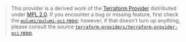 > This provider is a derived work of the [Terraform Provider](https://github.com/terraform-providers/terraform-provider-oci)
> distributed under [MPL 2.0](https://www.mozilla.org/en-US/MPL/2.0/). If you encounter a bug or missing feature,
> first check the [`pulumi/pulumi-oci` repo](https://github.com/pulumi/pulumi-oci/issues); however, if that doesn't turn up anything,
> please consult the source [`terraform-providers/terraform-provider-oci` repo](https://github.com/terraform-providers/terraform-provider-oci/issues).
